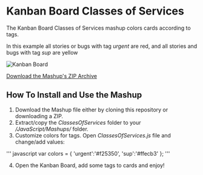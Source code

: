 Kanban Board Classes of Services
===========================

The Kanban Board Classes of Services mashup colors cards according to tags.

In this example all stories or bugs with tag _urgent_ are red, and all stories and bugs with tag _sup_ are yellow

![Kanban Board](http://farm7.static.flickr.com/6170/6169543690_4193c89765_b.jpg)


[Download the Mashup's ZIP Archive](https://github.com/downloads/TargetProcess/MashupsLibrary/ClassesOfServices.zip)


How To Install and Use the Mashup
---------------------------------

1. Download the Mashup file either by cloning this repository or downloading a ZIP.
2. Extract/copy the _ClassesOfServices_ folder to your _<TargetProcess Install Path>/JavaScript/Mashups/_ folder.
3. Customize colors for tags. Open _ClassesOfServices.js_ file and change/add values:

''' javascript
    var colors = {
        'urgent':'#f25350',
        'sup':'#ffecb3'
    };
'''

4. Open the Kanban Board, add some tags to cards and enjoy!
